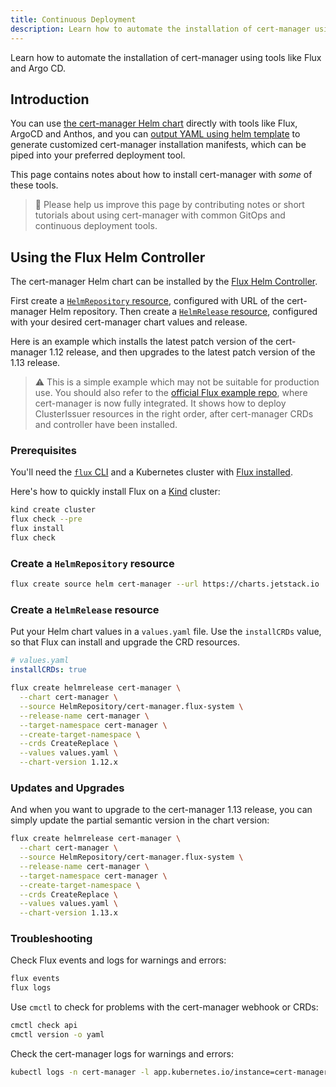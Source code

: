 ```yaml
---
title: Continuous Deployment
description: Learn how to automate the installation of cert-manager using tools like Flux and Argo CD
---
```


Learn how to automate the installation of cert-manager using tools like Flux and Argo CD.

## Introduction

You can use [the cert-manager Helm chart](./helm.md) directly with tools like Flux, ArgoCD and Anthos,
and you can [output YAML using helm template](./helm.md#output-yaml) to generate customized cert-manager installation manifests,
which can be piped into your preferred deployment tool.

This page contains notes about how to install cert-manager with *some* of these tools.

> 📢 Please help us improve this page
> by contributing notes or short tutorials about using cert-manager with common GitOps and continuous deployment tools.

## Using the Flux Helm Controller

The cert-manager Helm chart can be installed by the [Flux Helm Controller](https://fluxcd.io/flux/components/helm/).

First create a [`HelmRepository` resource](https://fluxcd.io/flux/components/source/helmrepositories/),
configured with URL of the cert-manager Helm repository.
Then create a [`HelmRelease` resource](https://fluxcd.io/flux/components/helm/helmreleases/),
configured with your desired cert-manager chart values and release.

Here is an example which installs the latest patch version of the cert-manager 1.12 release,
and then upgrades to the latest patch version of the 1.13 release.

> ⚠️ This is a simple example which may not be suitable for production use.
> You should also refer to the [official Flux example repo](https://github.com/fluxcd/flux2-kustomize-helm-example),
> where cert-manager is now fully integrated.
> It shows how to deploy ClusterIssuer resources in the right order,
> after cert-manager CRDs and controller have been installed.

### Prerequisites

You'll need the [`flux` CLI](https://fluxcd.io/flux/cmd/)
and a Kubernetes cluster with [Flux installed](https://fluxcd.io/flux/installation/).

Here's how to quickly install Flux on a [Kind](https://kind.sigs.k8s.io/) cluster:

```bash
kind create cluster
flux check --pre
flux install
flux check
```

### Create a `HelmRepository` resource

```bash
flux create source helm cert-manager --url https://charts.jetstack.io
```

### Create a `HelmRelease` resource

Put your Helm chart values in a `values.yaml` file.
Use the `installCRDs` value, so that Flux can install and upgrade the CRD resources.

```yaml
# values.yaml
installCRDs: true
```

```bash
flux create helmrelease cert-manager \
  --chart cert-manager \
  --source HelmRepository/cert-manager.flux-system \
  --release-name cert-manager \
  --target-namespace cert-manager \
  --create-target-namespace \
  --crds CreateReplace \
  --values values.yaml \
  --chart-version 1.12.x
```

### Updates and Upgrades

And when you want to upgrade to the cert-manager 1.13 release,
you can simply update the partial semantic version in the chart version:

```bash
flux create helmrelease cert-manager \
  --chart cert-manager \
  --source HelmRepository/cert-manager.flux-system \
  --release-name cert-manager \
  --target-namespace cert-manager \
  --create-target-namespace \
  --crds CreateReplace \
  --values values.yaml \
  --chart-version 1.13.x
```

### Troubleshooting

Check Flux events and logs for warnings and errors:

```bash
flux events
flux logs
```

Use `cmctl` to check for problems with the cert-manager webhook or CRDs:

```bash
cmctl check api
cmctl version -o yaml
```

Check the cert-manager logs for warnings and errors:

```bash
kubectl logs -n cert-manager -l app.kubernetes.io/instance=cert-manager --prefix --all-containers
```
